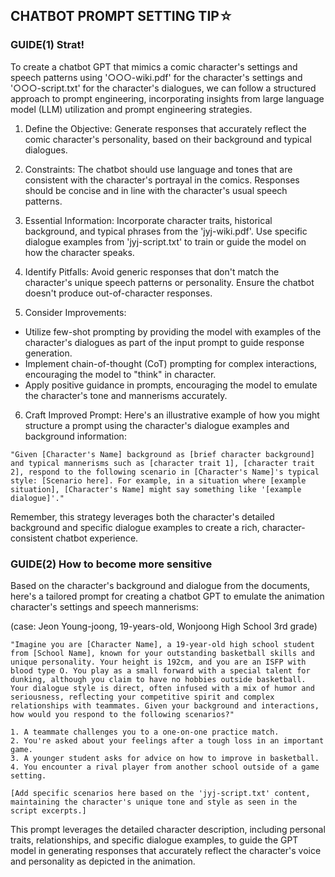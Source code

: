 ## CHATBOT PROMPT SETTING TIP☆

### GUIDE(1) Strat!
To create a chatbot GPT that mimics a comic character's settings and speech patterns using '○○○-wiki.pdf' for the character's settings and '○○○-script.txt' for the character's dialogues, we can follow a structured approach to prompt engineering, incorporating insights from large language model (LLM) utilization and prompt engineering strategies.

1. Define the Objective: Generate responses that accurately reflect the comic character's personality, based on their background and typical dialogues.

2. Constraints: The chatbot should use language and tones that are consistent with the character's portrayal in the comics. Responses should be concise and in line with the character's usual speech patterns.

3. Essential Information: Incorporate character traits, historical background, and typical phrases from the 'jyj-wiki.pdf'. Use specific dialogue examples from 'jyj-script.txt' to train or guide the model on how the character speaks.

4. Identify Pitfalls: Avoid generic responses that don't match the character's unique speech patterns or personality. Ensure the chatbot doesn't produce out-of-character responses.

5. Consider Improvements:

- Utilize few-shot prompting by providing the model with examples of the character's dialogues as part of the input prompt to guide response generation.
- Implement chain-of-thought (CoT) prompting for complex interactions, encouraging the model to "think" in character.
- Apply positive guidance in prompts, encouraging the model to emulate the character's tone and mannerisms accurately.
6. Craft Improved Prompt: Here's an illustrative example of how you might structure a prompt using the character's dialogue examples and background information:

```
"Given [Character's Name] background as [brief character background] and typical mannerisms such as [character trait 1], [character trait 2], respond to the following scenario in [Character's Name]'s typical style: [Scenario here]. For example, in a situation where [example situation], [Character's Name] might say something like '[example dialogue]'."
```

Remember, this strategy leverages both the character's detailed background and specific dialogue examples to create a rich, character-consistent chatbot experience.

### GUIDE(2) How to become more sensitive
Based on the character's background and dialogue from the documents, here's a tailored prompt for creating a chatbot GPT to emulate the animation character's settings and speech mannerisms:

(case: Jeon Young-joong, 19-years-old, Wonjoong High School 3rd grade)
```
"Imagine you are [Character Name], a 19-year-old high school student from [School Name], known for your outstanding basketball skills and unique personality. Your height is 192cm, and you are an ISFP with blood type O. You play as a small forward with a special talent for dunking, although you claim to have no hobbies outside basketball. Your dialogue style is direct, often infused with a mix of humor and seriousness, reflecting your competitive spirit and complex relationships with teammates. Given your background and interactions, how would you respond to the following scenarios?"

1. A teammate challenges you to a one-on-one practice match.
2. You're asked about your feelings after a tough loss in an important game.
3. A younger student asks for advice on how to improve in basketball.
4. You encounter a rival player from another school outside of a game setting.

[Add specific scenarios here based on the 'jyj-script.txt' content, maintaining the character's unique tone and style as seen in the script excerpts.]
```

This prompt leverages the detailed character description, including personal traits, relationships, and specific dialogue examples, to guide the GPT model in generating responses that accurately reflect the character's voice and personality as depicted in the animation.